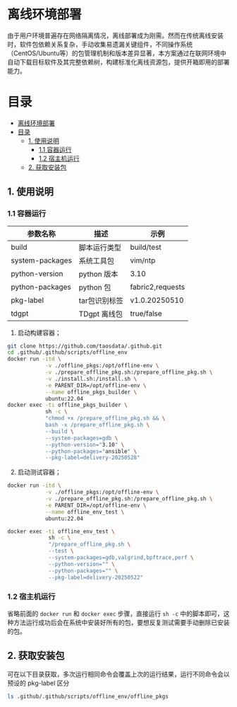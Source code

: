# 离线环境部署
由于用户环境普遍存在网络隔离情况，离线部署成为刚需。然而在传统离线安装时，软件包依赖关系复杂，手动收集易遗漏关键组件，不同操作系统（CentOS/Ubuntu等）的包管理机制和版本差异显著，本方案通过在联网环境中自动下载目标软件及其完整依赖树，构建标准化离线资源包，提供开箱即用的部署能力。

# 目录
- [离线环境部署](#离线环境部署)
- [目录](#目录)
  - [1. 使用说明](#1-使用说明)
    - [1.1 容器运行](#11-容器运行)
    - [1.2 宿主机运行](#12-宿主机运行)
  - [2. 获取安装包](#2-获取安装包)


## 1. 使用说明

### 1.1 容器运行

| 参数名称               | 描述                     | 示例              |
|-----------------------|-------------------------|-------------------|
| build                 | 脚本运行类型              | build/test        |
| system-packages       | 系统工具包                | vim/ntp           |
| python-version        | python 版本              | 3.10              |
| python-packages       | python 包                | fabric2,requests  |
| pkg-label             | tar包识别标签             | v1.0.20250510     |
| tdgpt                 | TDgpt 离线包             | true/false     |


1. 启动构建容器；

```bash
git clone https://github.com/taosdata/.github.git
cd .github/.github/scripts/offline_env
docker run -itd \
            -v ./offline_pkgs:/opt/offline-env \
            -v ./prepare_offline_pkg.sh:/prepare_offline_pkg.sh \
            -v ./install.sh:/install.sh \
            -e PARENT_DIR=/opt/offline-env \
            --name offline_pkgs_builder \
            ubuntu:22.04
docker exec -ti offline_pkgs_builder \
            sh -c \
            "chmod +x /prepare_offline_pkg.sh && \
            bash -x /prepare_offline_pkg.sh \
            --build \
            --system-packages=gdb \
            --python-version="3.10" \
            --python-packages="ansible" \
            --pkg-label=delivery-20250528"
```


2. 启动测试容器；

```bash
docker run -itd \
            -v ./offline_pkgs:/opt/offline-env \
            -v ./prepare_offline_pkg.sh:/prepare_offline_pkg.sh \
            -e PARENT_DIR=/opt/offline-env \
            --name offline_env_test \
            ubuntu:22.04

docker exec -ti offline_env_test \
             sh -c \
             "/prepare_offline_pkg.sh \
             --test \
             --system-packages=gdb,valgrind,bpftrace,perf \
             --python-version="" \
             --python-packages="" \
             --pkg-label=delivery-20250522"
```

### 1.2 宿主机运行

省略前面的 `docker run` 和 `docker exec` 步骤，直接运行 `sh -c` 中的脚本即可，这种方法运行成功后会在系统中安装好所有的包，要想反复测试需要手动删除已安装的包。


## 2. 获取安装包

可在以下目录获取，多次运行相同命令会覆盖上次的运行结果，运行不同命令会以预设的 pkg-label 区分
```bash
ls .github/.github/scripts/offline_env/offline_pkgs
```

